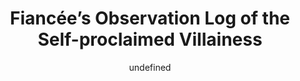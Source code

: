 --- 
slug: "fiancee-s-observation-log-of-the-self-proclaimed-villainess"
title: "Fiancée’s Observation Log of the Self-proclaimed Villainess"
publishdate: "2019-01-04"
src: "https://365manga.net/manga/fiancee-s-observation-log-of-the-self-proclaimed-villainess"
author: "undefined"
image: "https://data.365manga.net/images/thumbnails/32570-fiancee-s-observation-log-of-the-self-proclaimed-villainess.jpg"
tags: ["Comedy","Fantasy","Romance","Shoujo","Shoujo ai"]
chapters: ["]
chapterlinks: ["]
description: "Crown prince Cecil was so brilliant that everything in life was easy to the point of boring him, then one day, his fiancée Bertia suddenly said 'Prince Cecil, I am a villainess!' Claiming that this world is the same as that of an 'otome game' from her past life and that she is playing the role of the 'villainess' in it, she aims to play her part well and have their engagement annulled. With that goal in mind, she sets about causing turmoil in Cecil's daily life."
---